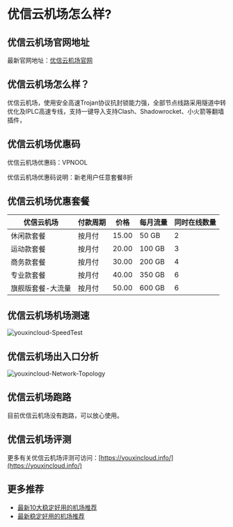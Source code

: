 # 优信云机场怎么样?

## 优信云机场官网地址
最新官网地址：[优信云机场官网](https://dljc.affxc.com/youxincloud/)

## 优信云机场怎么样？
优信云机场，使用安全高速Trojan协议抗封锁能力强，全部节点线路采用隧道中转优化及IPLC高速专线，支持一键导入支持Clash、Shadowrocket、小火箭等翻墙插件，

## 优信云机场优惠码
优信云机场优惠码：VPNOOL

优信云机场优惠码说明：新老用户任意套餐8折

## 优信云机场优惠套餐

| 优信云机场     | 付款周期 | 价格    | 每月流量   | 同时在线数量 |
|-----------|------|-------|--------|--------|
| 休闲款套餐     | 按月付  | 15.00 | 50 GB  | 2      |
| 运动款套餐     | 按月付  | 20.00 | 100 GB | 3      |
| 商务款套餐     | 按月付  | 30.00 | 200 GB | 4      |
| 专业款套餐     | 按月付  | 40.00 | 350 GB | 6      |
| 旗舰版套餐-大流量 | 按月付  | 50.00 | 600 GB | 6      |

## 优信云机场机场测速

![youxincloud-SpeedTest](https://github.com/user-attachments/assets/cb6adf74-b9d4-430a-b17c-cd47612814aa)


## 优信云机场出入口分析

![youxincloud-Network-Topology](https://github.com/user-attachments/assets/2a0fe792-9d5c-42f7-abfb-17627aace26d)


## 优信云机场跑路
目前优信云机场没有跑路，可以放心使用。

## 优信云机场评测
更多有关优信云机场评测可访问：[https://youxincloud.info/](https://youxincloud.info/)

## 更多推荐
 - [最新10大稳定好用的机场推荐](https://github.com/dailijichang/jichangtuijian)
 - [最新稳定好用的机场推荐](https://www.dailijichang.com/?utm_source=github&utm_medium=dailijichang-details)
